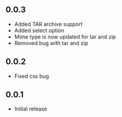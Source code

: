 ## 0.0.3

- Added TAR archive support
- Added select option
- Mime type is now updated for tar and zip
- Removed bug with tar and zip 


## 0.0.2

- Fixed css bug

## 0.0.1

- Initial release